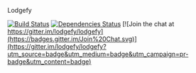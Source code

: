 Lodgefy

[![Build Status](https://travis-ci.org/lodgefy/lodgefy.svg?branch=master)](https://travis-ci.org/lodgefy/lodgefy)
[![Dependencies Status](https://david-dm.org/lodgefy/lodgefy.svg)](https://david-dm.org/lodgefy/lodgefy)
[![Join the chat at https://gitter.im/lodgefy/lodgefy](https://badges.gitter.im/Join%20Chat.svg)](https://gitter.im/lodgefy/lodgefy?utm_source=badge&utm_medium=badge&utm_campaign=pr-badge&utm_content=badge)
